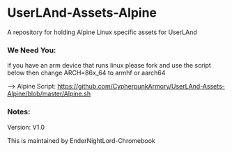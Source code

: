 # UserLAnd-Assets-Alpine

A repository for holding Alpine Linux specific assets for UserLAnd

### We Need You:
if you have an arm device that runs linux please fork and use
the script below then change ARCH=86x_64 to armhf or aarch64
 
--> Alpine Script: https://github.com/CypherpunkArmory/UserLAnd-Assets-Alpine/blob/master/Alpine.sh

### Notes:
Version: V1.0

This is maintained by EnderNightLord-Chromebook
